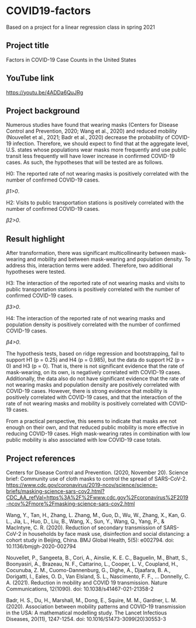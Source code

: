 # COVID19-factors
Based on a project for a linear regression class in spring 2021

## Project title
Factors in COVID-19 Case Counts in the United States

## YouTube link
https://youtu.be/4ADDa6QuJRg

## Project background

Numerous studies have found that wearing masks (Centers for Disease Control and Prevention, 2020; Wang et al., 2020) and reduced mobility (Nouvellet et al., 2021; Badr et al., 2020) decrease the probability of COVID-19 infection. Therefore, we should expect to find that at the aggregate level, U.S. states whose populations wear masks more frequently and use public transit less frequently will have lower increase in confirmed COVID-19 cases. As such, the hypotheses that will be tested are as follows.

H0: The reported rate of not wearing masks is positively correlated with the number of confirmed COVID-19 cases.

*β1>0*.

H2: Visits to public transportation stations is positively correlated with the number of confirmed COVID-19 cases.

*β2>0*.

## Result highlight

After transformation, there was significant multicollinearity between mask-wearing and mobility and between mask-wearing and population density. To address this, interaction terms were added. Therefore, two additional hypotheses were tested.

H3: The interaction of the reported rate of not wearing masks and visits to public transportation stations is positively correlated with the number of confirmed COVID-19 cases.

*β3>0*.

H4: The interaction of the reported rate of not wearing masks and population density is positively correlated with the number of confirmed COVID-19 cases.

*β4>0*.

The hypothesis tests, based on ridge regression and bootstrapping, fail to support H1 (p = 0.25) and H4 (p = 0.985), but the data do support H2 (p = 0) and H3 (p = 0). That is, there is not significant evidence that the rate of mask-wearing, on its own, is negatively correlated with COVID-19 cases. Additionally, the data also do not have significant evidence that the rate of not wearing masks and population density are positively correlated with COVID-19 cases. However, there is strong evidence that mobility is positively correlated with COVID-19 cases, and that the interaction of the rate of not wearing masks and mobility is positively correlated with COVID-19 cases.

From a practical perspective, this seems to indicate that masks are not enough on their own, and that reduced public mobility is more effective in reducing COVID-19 cases. High mask-wearing rates in combination with low public mobility is also associated with low COVID-19 case totals.

## Project references

Centers for Disease Control and Prevention. (2020, November 20). Science brief: Community use of cloth masks to control the spread of SARS-CoV-2. https://www.cdc.gov/coronavirus/2019-ncov/science/science-briefs/masking-science-sars-cov2.html?CDC_AA_refVal=https%3A%2F%2Fwww.cdc.gov%2Fcoronavirus%2F2019-ncov%2Fmore%2Fmasking-science-sars-cov2.html

Wang, Y., Tan, H., Zhang, L. Zhang, M., Guo, D., Wu, W., Zhang, X., Kan, G. L., Jia, L., Huo, D., Liu, B., Wang, X., Sun, Y., Wang, Q., Yang, P., & MacIntyre, C. R. (2020). Reduction of secondary transmission of SARS-CoV-2 in households by face mask use, disinfection and social distancing: a cohort study in Beijing, China. BMJ Global Health, 5(5): e002794. doi: 10.1136/bmjgh-2020-002794

Nouvellet, P., Sangeeta, B., Cori, A., Ainslie, K. E. C., Baguelin, M., Bhatt, S., Boonyasiri, A., Brazeau, N. F., Cattarino, L., Cooper, L. V., Coupland, H., Cocunuba, Z. M., Cuomo-Dannenburg, G., Dighe, A., Djaafara, B. A., Dorigatti, I., Eales, O. D., Van Elsland, S. L., Nascimento, F. F., … Donnelly, C. A. (2021). Reduction in mobility and COVID 19 transmission. Nature Communications, 12(1090). doi: 10.1038/s41467-021-21358-2

Badr, H. S., Du, H., Marshall, M., Dong, E., Squire, M. M., Gardner, L. M. (2020). Association between mobility patterns and COVID-19 transmission in the USA: A mathematical modelling study. The Lancet Infectious Diseases, 20(11), 1247-1254. doi: 10.1016/S1473-3099(20)30553-3
